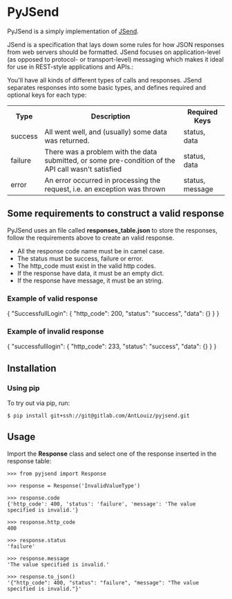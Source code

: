 # PyJSend

PyJSend is a simply implementation of [JSend](https://github.com/omniti-labs/jsend).

JSend is a specification that lays down some rules for how JSON responses from web servers should be formatted. JSend focuses on application-level (as opposed to protocol- or transport-level) messaging which makes it ideal for use in REST-style applications and APIs.:

You'll have all kinds of different types of calls and responses. JSend separates responses into some basic types, and defines required and optional keys for each type:

<table>
<tr><th>Type</td><th>Description</th><th>Required Keys</th></tr>
<tr><td>success</td><td>All went well, and (usually) some data was returned.</td><td>status, data</td></tr>
<tr><td>failure</td><td>There was a problem with the data submitted, or some pre-condition of the API call wasn't satisfied</td><td>status, data</td></tr>
<tr><td>error</td><td>An error occurred in processing the request, i.e. an exception was thrown</td><td>status, message</td></tr>
</table>

## Some requirements to construct a valid response

PyJSend uses an file called **responses_table.json** to store the responses,
follow the requirements above to create an valid response.

* All the response code name must be in camel case.
* The status must be success, failure or error.
* The http_code must exist in the valid http codes.
* If the response have data, it must be an empty dict.
* If the response have message, it must be an string.

### Example of valid response

  {
    "SuccessfullLogin": {
      "http_code": 200,
      "status": "success",
      "data": {}
    }
  }

### Example of invalid response

  {
    "successfulllogin": {
      "http_code": 233,
      "status": "success",
      "data": {}
    }
  }

## Installation

### Using pip
To try out via pip, run:
```
$ pip install git+ssh://git@gitlab.com/AntLouiz/pyjsend.git
```

## Usage

Import the **Response** class and select one of the response inserted in the response table:

```
>>> from pyjsend import Response

>>> response = Response('InvalidValueType')

>>> response.code
{'http_code': 400, 'status': 'failure', 'message': 'The value specified is invalid.'}

>>> response.http_code
400

>>> response.status
'failure'

>>> response.message
'The value specified is invalid.'

>>> response.to_json()
'{"http_code": 400, "status": "failure", "message": "The value specified is invalid."}'
```